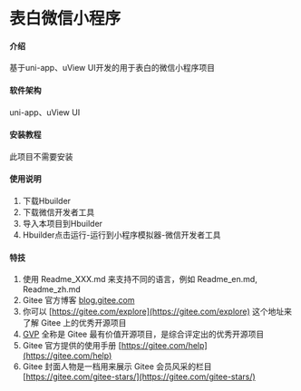 # 表白微信小程序

#### 介绍
基于uni-app、uView UI开发的用于表白的微信小程序项目

#### 软件架构
uni-app、uView UI


#### 安装教程

此项目不需要安装

#### 使用说明

1.  下载Hbuilder
2.  下载微信开发者工具
3.  导入本项目到Hbuilder
4.  Hbuilder点击运行-运行到小程序模拟器-微信开发者工具


#### 特技

1.  使用 Readme\_XXX.md 来支持不同的语言，例如 Readme\_en.md, Readme\_zh.md
2.  Gitee 官方博客 [blog.gitee.com](https://blog.gitee.com)
3.  你可以 [https://gitee.com/explore](https://gitee.com/explore) 这个地址来了解 Gitee 上的优秀开源项目
4.  [GVP](https://gitee.com/gvp) 全称是 Gitee 最有价值开源项目，是综合评定出的优秀开源项目
5.  Gitee 官方提供的使用手册 [https://gitee.com/help](https://gitee.com/help)
6.  Gitee 封面人物是一档用来展示 Gitee 会员风采的栏目 [https://gitee.com/gitee-stars/](https://gitee.com/gitee-stars/)
